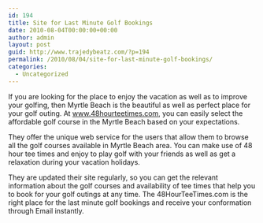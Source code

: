 ```yaml
---
id: 194
title: Site for Last Minute Golf Bookings
date: 2010-08-04T00:00:00+00:00
author: admin
layout: post
guid: http://www.trajedybeatz.com/?p=194
permalink: /2010/08/04/site-for-last-minute-golf-bookings/
categories:
  - Uncategorized
---
```

If you are looking for the place to enjoy the vacation as well as to improve your golfing, then Myrtle Beach is the beautiful as well as perfect place for your golf outing. At www.48hourteetimes.com, you can easily select the affordable golf course in the Myrtle Beach based on your expectations.

They offer the unique web service for the users that allow them to browse all the golf courses available in Myrtle Beach area. You can make use of 48 hour tee times and enjoy to play golf with your friends as well as get a relaxation during your vacation holidays.

They are updated their site regularly, so you can get the relevant information about the golf courses and availability of tee times that help you to book for your golf outings at any time. The 48HourTeeTimes.com is the right place for the last minute golf bookings and receive your conformation through Email instantly.